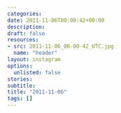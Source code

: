 ```yaml
---
categories:
date: 2011-11-06T00:00:42+00:00
description:
draft: false
resources:
- src: 2011-11-06_00-00-42_UTC.jpg
  name: "header"
layout: instagram
options:
  unlisted: false
stories:
subtitle:
title: "2011-11-06"
tags: []
---
```


 
